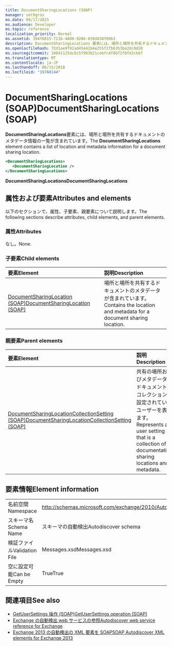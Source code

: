 ```yaml
---
title: DocumentSharingLocations (SOAP)
manager: sethgros
ms.date: 09/17/2015
ms.audience: Developer
ms.topic: reference
localization_priority: Normal
ms.assetid: 394f6015-721b-4800-9286-039d430f09b3
description: DocumentSharingLocations 要素には、場所と場所を共有するドキュメントのメタデータ情報の一覧が含まれています。
ms.openlocfilehash: 72d1ae9f01ad45441b4e255f2fb6353be2dc8d28
ms.sourcegitcommit: 34041125dc8c5f993b21cebfc4f8b72f0fd2cb6f
ms.translationtype: MT
ms.contentlocale: ja-JP
ms.lasthandoff: 06/15/2018
ms.locfileid: "19760144"
---
```

# <a name="documentsharinglocations-soap"></a><span data-ttu-id="76972-103">DocumentSharingLocations (SOAP)</span><span class="sxs-lookup"><span data-stu-id="76972-103">DocumentSharingLocations (SOAP)</span></span>

<span data-ttu-id="76972-104">**DocumentSharingLocations**要素には、場所と場所を共有するドキュメントのメタデータ情報の一覧が含まれています。</span><span class="sxs-lookup"><span data-stu-id="76972-104">The **DocumentSharingLocations** element contains a list of location and metadata information for a document sharing location.</span></span> 
  
```XML
<DocumentSharingLocations>
   <DocumentSharingLocation />
</DocumentSharingLocations>
```

 <span data-ttu-id="76972-105">**DocumentSharingLocations**</span><span class="sxs-lookup"><span data-stu-id="76972-105">**DocumentSharingLocations**</span></span>
## <a name="attributes-and-elements"></a><span data-ttu-id="76972-106">属性および要素</span><span class="sxs-lookup"><span data-stu-id="76972-106">Attributes and elements</span></span>

<span data-ttu-id="76972-107">以下のセクションで、属性、子要素、親要素について説明します。</span><span class="sxs-lookup"><span data-stu-id="76972-107">The following sections describe attributes, child elements, and parent elements.</span></span>
  
### <a name="attributes"></a><span data-ttu-id="76972-108">属性</span><span class="sxs-lookup"><span data-stu-id="76972-108">Attributes</span></span>

<span data-ttu-id="76972-109">なし。</span><span class="sxs-lookup"><span data-stu-id="76972-109">None.</span></span>
  
### <a name="child-elements"></a><span data-ttu-id="76972-110">子要素</span><span class="sxs-lookup"><span data-stu-id="76972-110">Child elements</span></span>

|<span data-ttu-id="76972-111">**要素**</span><span class="sxs-lookup"><span data-stu-id="76972-111">**Element**</span></span>|<span data-ttu-id="76972-112">**説明**</span><span class="sxs-lookup"><span data-stu-id="76972-112">**Description**</span></span>|
|:-----|:-----|
|[<span data-ttu-id="76972-113">DocumentSharingLocation (SOAP)</span><span class="sxs-lookup"><span data-stu-id="76972-113">DocumentSharingLocation (SOAP)</span></span>](documentsharinglocation-soap.md) <br/> |<span data-ttu-id="76972-114">場所と場所を共有するドキュメントのメタデータが含まれています。</span><span class="sxs-lookup"><span data-stu-id="76972-114">Contains the location and metadata for a document sharing location.</span></span>  <br/> |
   
### <a name="parent-elements"></a><span data-ttu-id="76972-115">親要素</span><span class="sxs-lookup"><span data-stu-id="76972-115">Parent elements</span></span>

|<span data-ttu-id="76972-116">**要素**</span><span class="sxs-lookup"><span data-stu-id="76972-116">**Element**</span></span>|<span data-ttu-id="76972-117">**説明**</span><span class="sxs-lookup"><span data-stu-id="76972-117">**Description**</span></span>|
|:-----|:-----|
|[<span data-ttu-id="76972-118">DocumentSharingLocationCollectionSetting (SOAP)</span><span class="sxs-lookup"><span data-stu-id="76972-118">DocumentSharingLocationCollectionSetting (SOAP)</span></span>](documentsharinglocationcollectionsetting-soap.md) <br/> |<span data-ttu-id="76972-119">共有の場所およびメタデータ ドキュメントのコレクションに設定されているユーザーを表します。</span><span class="sxs-lookup"><span data-stu-id="76972-119">Represents a user setting that is a collection of documentation sharing locations and metadata.</span></span>  <br/> |
   
## <a name="element-information"></a><span data-ttu-id="76972-120">要素情報</span><span class="sxs-lookup"><span data-stu-id="76972-120">Element information</span></span>

|||
|:-----|:-----|
|<span data-ttu-id="76972-121">名前空間</span><span class="sxs-lookup"><span data-stu-id="76972-121">Namespace</span></span>  <br/> |http://schemas.microsoft.com/exchange/2010/Autodiscover  <br/> |
|<span data-ttu-id="76972-122">スキーマ名</span><span class="sxs-lookup"><span data-stu-id="76972-122">Schema Name</span></span>  <br/> |<span data-ttu-id="76972-123">スキーマの自動検出</span><span class="sxs-lookup"><span data-stu-id="76972-123">Autodiscover schema</span></span>  <br/> |
|<span data-ttu-id="76972-124">検証ファイル</span><span class="sxs-lookup"><span data-stu-id="76972-124">Validation File</span></span>  <br/> |<span data-ttu-id="76972-125">Messages.xsd</span><span class="sxs-lookup"><span data-stu-id="76972-125">Messages.xsd</span></span>  <br/> |
|<span data-ttu-id="76972-126">空に設定可能</span><span class="sxs-lookup"><span data-stu-id="76972-126">Can be Empty</span></span>  <br/> |<span data-ttu-id="76972-127">True</span><span class="sxs-lookup"><span data-stu-id="76972-127">True</span></span>  <br/> |
   
## <a name="see-also"></a><span data-ttu-id="76972-128">関連項目</span><span class="sxs-lookup"><span data-stu-id="76972-128">See also</span></span>

- [<span data-ttu-id="76972-129">GetUserSettings 操作 (SOAP)</span><span class="sxs-lookup"><span data-stu-id="76972-129">GetUserSettings operation (SOAP)</span></span>](getusersettings-operation-soap.md)
- [<span data-ttu-id="76972-130">Exchange の自動検出 web サービスの参照</span><span class="sxs-lookup"><span data-stu-id="76972-130">Autodiscover web service reference for Exchange</span></span>](autodiscover-web-service-reference-for-exchange.md)
- [<span data-ttu-id="76972-131">Exchange 2013 の自動検出の XML 要素を SOAP</span><span class="sxs-lookup"><span data-stu-id="76972-131">SOAP Autodiscover XML elements for Exchange 2013</span></span>](soap-autodiscover-xml-elements-for-exchange-2013.md)

